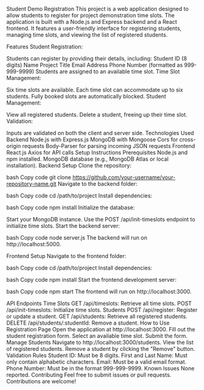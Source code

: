 Student Demo Registration
This project is a web application designed to allow students to register for project demonstration time slots. The application is built with a Node.js and Express backend and a React frontend. It features a user-friendly interface for registering students, managing time slots, and viewing the list of registered students.

Features
Student Registration:

Students can register by providing their details, including:
Student ID (8 digits)
Name
Project Title
Email Address
Phone Number (formatted as 999-999-9999)
Students are assigned to an available time slot.
Time Slot Management:

Six time slots are available.
Each time slot can accommodate up to six students.
Fully booked slots are automatically blocked.
Student Management:

View all registered students.
Delete a student, freeing up their time slot.
Validation:

Inputs are validated on both the client and server side.
Technologies Used
Backend
Node.js with Express.js
MongoDB with Mongoose
Cors for cross-origin requests
Body-Parser for parsing incoming JSON requests
Frontend
React.js
Axios for API calls
Setup Instructions
Prerequisites
Node.js and npm installed.
MongoDB database (e.g., MongoDB Atlas or local installation).
Backend Setup
Clone the repository:

bash
Copy code
git clone https://github.com/your-username/your-repository-name.git
Navigate to the backend folder:

bash
Copy code
cd /path/to/project
Install dependencies:

bash
Copy code
npm install
Initialize the database:

Start your MongoDB instance.
Use the POST /api/init-timeslots endpoint to initialize time slots.
Start the backend server:

bash
Copy code
node server.js
The backend will run on http://localhost:5000.

Frontend Setup
Navigate to the frontend folder:

bash
Copy code
cd /path/to/project
Install dependencies:

bash
Copy code
npm install
Start the frontend development server:

bash
Copy code
npm start
The frontend will run on http://localhost:3000.

API Endpoints
Time Slots
GET /api/timeslots: Retrieve all time slots.
POST /api/init-timeslots: Initialize time slots.
Students
POST /api/register: Register or update a student.
GET /api/students: Retrieve all registered students.
DELETE /api/students/:studentId: Remove a student.
How to Use
Registration Page
Open the application at http://localhost:3000.
Fill out the student registration form.
Select an available time slot.
Submit the form.
Manage Students
Navigate to http://localhost:3000/students.
View the list of registered students.
Remove a student by clicking the "Remove" button.
Validation Rules
Student ID: Must be 8 digits.
First and Last Name: Must only contain alphabetic characters.
Email: Must be a valid email format.
Phone Number: Must be in the format 999-999-9999.
Known Issues
None reported.
Contributing
Feel free to submit issues or pull requests. Contributions are welcome!

